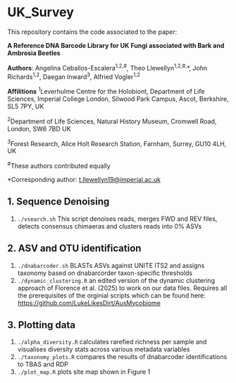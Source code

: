 # UK_Survey
This repository contains the code associated to the paper:

**A Reference DNA Barcode Library for UK Fungi associated with Bark and Ambrosia Beetles**

**Authors**:
Angelina Ceballos-Escalera<sup>1,2,#</sup>, Theo Llewellyn<sup>1,2,#,</sup>*, John Richards<sup>1,2</sup>, Daegan Inward<sup>3</sup>, Alfried Vogler<sup>1,2</sup>

**Affilitions**
<sup>1</sup>Leverhulme Centre for the Holobiont, Department of Life Sciences, Imperial College London, Silwood Park Campus, Ascot, Berkshire, SL5 7PY, UK

<sup>2</sup>Department of Life Sciences, Natural History Museum, Cromwell Road, London, SW6 7BD UK 

<sup>3</sup>Forest Research, Alice Holt Research Station, Farnham, Surrey, GU10 4LH, UK

<sup>#</sup>These authors contributed equally

*Corresponding author: t.llewellyn19@imperial.ac.uk


## 1. Sequence Denoising
1. `./vsearch.sh` This script denoises reads, merges FWD and REV files, detects consensus chimaeras and clusters reads into 0% ASVs

## 2. ASV and OTU identification
1. `./dnabarcoder.sh` BLASTs ASVs against UNITE ITS2 and assigns taxonomy based on dnabarcorder taxon-specific thresholds
2. `./dynamic_clustering.R` an edited version of the dynamic clustering approach of Florence et al. (2025) to work on our data files. Requires all the prerequisites of the orginial scripts which can be found here: https://github.com/LukeLikesDirt/AusMycobiome

## 3. Plotting data
1. `./alpha_diversity.R` calculates rarefied richness per sample and visualises diversity stats across various metadata variables
2. `./taxonomy_plots.R` compares the results of dnabarcoder identifications to TBAS and RDP
3. `./plot_map.R` plots site map shown in Figure 1
